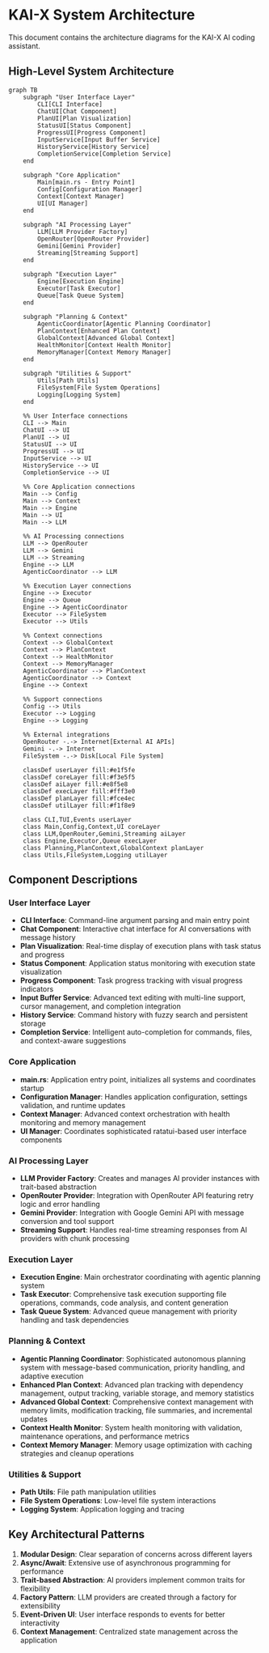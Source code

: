 # KAI-X System Architecture

This document contains the architecture diagrams for the KAI-X AI coding assistant.

## High-Level System Architecture

```mermaid
graph TB
    subgraph "User Interface Layer"
        CLI[CLI Interface]
        ChatUI[Chat Component]
        PlanUI[Plan Visualization]
        StatusUI[Status Component]
        ProgressUI[Progress Component]
        InputService[Input Buffer Service]
        HistoryService[History Service]
        CompletionService[Completion Service]
    end
    
    subgraph "Core Application"
        Main[main.rs - Entry Point]
        Config[Configuration Manager]
        Context[Context Manager]
        UI[UI Manager]
    end
    
    subgraph "AI Processing Layer"
        LLM[LLM Provider Factory]
        OpenRouter[OpenRouter Provider]
        Gemini[Gemini Provider]
        Streaming[Streaming Support]
    end
    
    subgraph "Execution Layer"
        Engine[Execution Engine]
        Executor[Task Executor]
        Queue[Task Queue System]
    end
    
    subgraph "Planning & Context"
        AgenticCoordinator[Agentic Planning Coordinator]
        PlanContext[Enhanced Plan Context]
        GlobalContext[Advanced Global Context]
        HealthMonitor[Context Health Monitor]
        MemoryManager[Context Memory Manager]
    end
    
    subgraph "Utilities & Support"
        Utils[Path Utils]
        FileSystem[File System Operations]
        Logging[Logging System]
    end
    
    %% User Interface connections
    CLI --> Main
    ChatUI --> UI
    PlanUI --> UI
    StatusUI --> UI
    ProgressUI --> UI
    InputService --> UI
    HistoryService --> UI
    CompletionService --> UI
    
    %% Core Application connections
    Main --> Config
    Main --> Context
    Main --> Engine
    Main --> UI
    Main --> LLM
    
    %% AI Processing connections
    LLM --> OpenRouter
    LLM --> Gemini
    LLM --> Streaming
    Engine --> LLM
    AgenticCoordinator --> LLM
    
    %% Execution Layer connections
    Engine --> Executor
    Engine --> Queue
    Engine --> AgenticCoordinator
    Executor --> FileSystem
    Executor --> Utils
    
    %% Context connections
    Context --> GlobalContext
    Context --> PlanContext
    Context --> HealthMonitor
    Context --> MemoryManager
    AgenticCoordinator --> PlanContext
    AgenticCoordinator --> Context
    Engine --> Context
    
    %% Support connections
    Config --> Utils
    Executor --> Logging
    Engine --> Logging
    
    %% External integrations
    OpenRouter -.-> Internet[External AI APIs]
    Gemini -.-> Internet
    FileSystem -.-> Disk[Local File System]
    
    classDef userLayer fill:#e1f5fe
    classDef coreLayer fill:#f3e5f5
    classDef aiLayer fill:#e8f5e8
    classDef execLayer fill:#fff3e0
    classDef planLayer fill:#fce4ec
    classDef utilLayer fill:#f1f8e9
    
    class CLI,TUI,Events userLayer
    class Main,Config,Context,UI coreLayer
    class LLM,OpenRouter,Gemini,Streaming aiLayer
    class Engine,Executor,Queue execLayer
    class Planning,PlanContext,GlobalContext planLayer
    class Utils,FileSystem,Logging utilLayer
```

## Component Descriptions

### User Interface Layer
- **CLI Interface**: Command-line argument parsing and main entry point
- **Chat Component**: Interactive chat interface for AI conversations with message history
- **Plan Visualization**: Real-time display of execution plans with task status and progress
- **Status Component**: Application status monitoring with execution state visualization
- **Progress Component**: Task progress tracking with visual progress indicators
- **Input Buffer Service**: Advanced text editing with multi-line support, cursor management, and completion integration
- **History Service**: Command history with fuzzy search and persistent storage
- **Completion Service**: Intelligent auto-completion for commands, files, and context-aware suggestions

### Core Application
- **main.rs**: Application entry point, initializes all systems and coordinates startup
- **Configuration Manager**: Handles application configuration, settings validation, and runtime updates
- **Context Manager**: Advanced context orchestration with health monitoring and memory management
- **UI Manager**: Coordinates sophisticated ratatui-based user interface components

### AI Processing Layer
- **LLM Provider Factory**: Creates and manages AI provider instances with trait-based abstraction
- **OpenRouter Provider**: Integration with OpenRouter API featuring retry logic and error handling
- **Gemini Provider**: Integration with Google Gemini API with message conversion and tool support
- **Streaming Support**: Handles real-time streaming responses from AI providers with chunk processing

### Execution Layer
- **Execution Engine**: Main orchestrator coordinating with agentic planning system
- **Task Executor**: Comprehensive task execution supporting file operations, commands, code analysis, and content generation
- **Task Queue System**: Advanced queue management with priority handling and task dependencies

### Planning & Context
- **Agentic Planning Coordinator**: Sophisticated autonomous planning system with message-based communication, priority handling, and adaptive execution
- **Enhanced Plan Context**: Advanced plan tracking with dependency management, output tracking, variable storage, and memory statistics
- **Advanced Global Context**: Comprehensive context management with memory limits, modification tracking, file summaries, and incremental updates
- **Context Health Monitor**: System health monitoring with validation, maintenance operations, and performance metrics
- **Context Memory Manager**: Memory usage optimization with caching strategies and cleanup operations

### Utilities & Support
- **Path Utils**: File path manipulation utilities
- **File System Operations**: Low-level file system interactions
- **Logging System**: Application logging and tracing

## Key Architectural Patterns

1. **Modular Design**: Clear separation of concerns across different layers
2. **Async/Await**: Extensive use of asynchronous programming for performance
3. **Trait-based Abstraction**: AI providers implement common traits for flexibility
4. **Factory Pattern**: LLM providers are created through a factory for extensibility
5. **Event-Driven UI**: User interface responds to events for better interactivity
6. **Context Management**: Centralized state management across the application